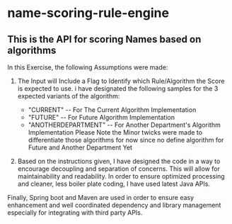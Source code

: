 # name-scoring-rule-engine
## This is the API for scoring Names based on algorithms

In this Exercise, the following Assumptions were made:
1. The Input will Include a Flag to Identify which Rule/Algorithm the Score is expected to use. i have designated the following samples for the 3 expected variants of the algorithm:
     - "CURRENT" -- For The Current Algorithm Implementation
     - "FUTURE" -- For Future Algorithm Implementation
     - "ANOTHERDEPARTMENT" -- For Another Department's Algorithm Implementation
  Please Note the Minor twicks were made to differentiate those algorithms for now since no define algorithm for Future and Another Department Yet
  
  2. Based on the instructions given, I have designed the code in a way to encourage decoupling and separation of concerns. This will allow for maintainability and readability.
  In order to ensure optimized processing and cleaner, less boiler plate coding, I have used latest Java APIs. 
  
  Finally, Spring boot and Maven are used in order to ensure easy enhancement and well coordinated dependency and library management especially for integrating with third party APIs.
